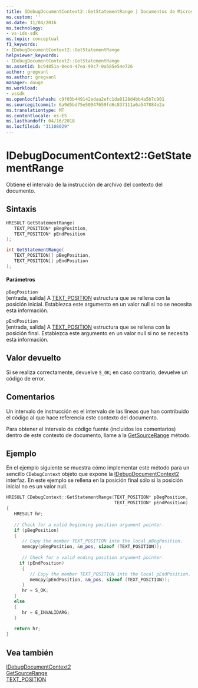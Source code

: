 ```yaml
---
title: IDebugDocumentContext2::GetStatementRange | Documentos de Microsoft
ms.custom: ''
ms.date: 11/04/2016
ms.technology:
- vs-ide-sdk
ms.topic: conceptual
f1_keywords:
- IDebugDocumentContext2::GetStatementRange
helpviewer_keywords:
- IDebugDocumentContext2::GetStatementRange
ms.assetid: bc94851a-0ec4-47ea-99c7-0a585e54e726
author: gregvanl
ms.author: gregvanl
manager: douge
ms.workload:
- vssdk
ms.openlocfilehash: c9f03b449142edaa2efc1da0128d4bb4a5b7c901
ms.sourcegitcommit: 6a9d5bd75e50947659fd6c837111a6a547884e2a
ms.translationtype: MT
ms.contentlocale: es-ES
ms.lasthandoff: 04/16/2018
ms.locfileid: "31108029"
---
```

# <a name="idebugdocumentcontext2getstatementrange"></a>IDebugDocumentContext2::GetStatementRange
Obtiene el intervalo de la instrucción de archivo del contexto del documento.  
  
## <a name="syntax"></a>Sintaxis  
  
```cpp  
HRESULT GetStatementRange(   
   TEXT_POSITION* pBegPosition,  
   TEXT_POSITION* pEndPosition  
);  
```  
  
```csharp  
int GetStatementRange(   
   TEXT_POSITION[] pBegPosition,  
   TEXT_POSITION[] pEndPosition  
);  
```  
  
#### <a name="parameters"></a>Parámetros  
 `pBegPosition`  
 [entrada, salida] A [TEXT_POSITION](../../../extensibility/debugger/reference/text-position.md) estructura que se rellena con la posición inicial. Establezca este argumento en un valor null si no se necesita esta información.  
  
 `pEndPosition`  
 [entrada, salida] A [TEXT_POSITION](../../../extensibility/debugger/reference/text-position.md) estructura que se rellena con la posición final. Establezca este argumento en un valor null si no se necesita esta información.  
  
## <a name="return-value"></a>Valor devuelto  
 Si se realiza correctamente, devuelve `S_OK`; en caso contrario, devuelve un código de error.  
  
## <a name="remarks"></a>Comentarios  
 Un intervalo de instrucción es el intervalo de las líneas que han contribuido el código al que hace referencia este contexto del documento.  
  
 Para obtener el intervalo de código fuente (incluidos los comentarios) dentro de este contexto de documento, llame a la [GetSourceRange](../../../extensibility/debugger/reference/idebugdocumentcontext2-getsourcerange.md) método.  
  
## <a name="example"></a>Ejemplo  
 En el ejemplo siguiente se muestra cómo implementar este método para un sencillo `CDebugContext` objeto que expone la [IDebugDocumentContext2](../../../extensibility/debugger/reference/idebugdocumentcontext2.md) interfaz. En este ejemplo se rellena en la posición final sólo si la posición inicial no es un valor null.  
  
```cpp  
HRESULT CDebugContext::GetStatementRange(TEXT_POSITION* pBegPosition,  
                                         TEXT_POSITION* pEndPosition)    
{    
   HRESULT hr;    
  
   // Check for a valid beginning position argument pointer.    
   if (pBegPosition)    
   {    
      // Copy the member TEXT_POSITION into the local pBegPosition.    
      memcpy(pBegPosition, &m_pos, sizeof (TEXT_POSITION));    
  
      // Check for a valid ending position argument pointer.   
     if (pEndPosition)    
      {    
         // Copy the member TEXT_POSITION into the local pEndPosition.    
         memcpy(pEndPosition, &m_pos, sizeof (TEXT_POSITION));    
      }    
      hr = S_OK;    
   }    
   else    
   {    
      hr = E_INVALIDARG;    
   }    
  
   return hr;    
}    
```  
  
## <a name="see-also"></a>Vea también  
 [IDebugDocumentContext2](../../../extensibility/debugger/reference/idebugdocumentcontext2.md)   
 [GetSourceRange](../../../extensibility/debugger/reference/idebugdocumentcontext2-getsourcerange.md)   
 [TEXT_POSITION](../../../extensibility/debugger/reference/text-position.md)